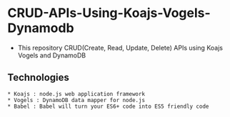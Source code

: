# CRUD-APIs-Using-Koajs-Vogels-Dynamodb

* This repository CRUD(Create, Read, Update, Delete) APIs using Koajs Vogels and DynamoDB

## Technologies

```
* Koajs : node.js web application framework
* Vogels : DynamoDB data mapper for node.js
* Babel : Babel will turn your ES6+ code into ES5 friendly code
```
